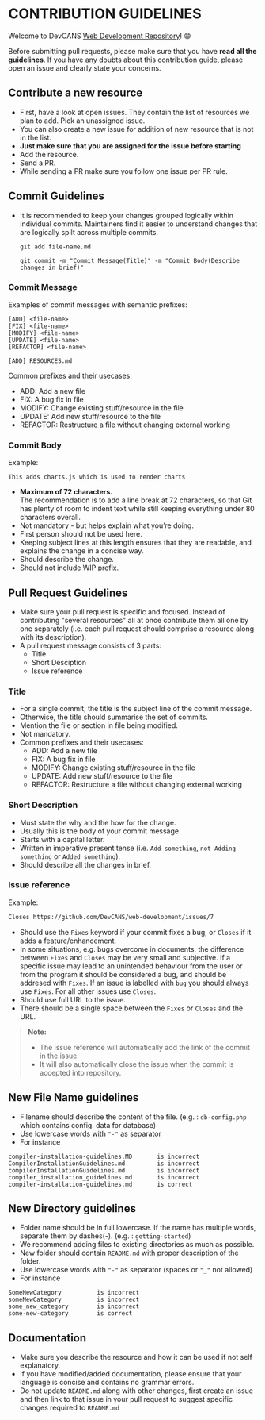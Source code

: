 # CONTRIBUTION GUIDELINES

Welcome to DevCANS [Web Development Repository](https://github.com/DevCANS/web-development/)! :smile:

Before submitting pull requests, please make sure that you have **read all the guidelines**. If you have any doubts about this contribution guide, please open an issue and clearly state your concerns.

## Contribute a new resource

- First, have a look at open issues. They contain the list of resources we plan to add. Pick an unassigned issue.
- You can also create a new issue for addition of new resource that is not in the list.
- **Just make sure that you are assigned for the issue before starting**
- Add the resource.
- Send a PR.
- While sending a PR make sure you follow one issue per PR rule.

## Commit Guidelines

- It is recommended to keep your changes grouped logically within individual commits. Maintainers find it easier to understand changes that are logically spilt across multiple commits.

  ```git
  git add file-name.md

  git commit -m "Commit Message(Title)" -m "Commit Body(Describe changes in brief)"
  ```

### Commit Message

Examples of commit messages with semantic prefixes:

  ```commit message
  [ADD] <file-name>
  [FIX] <file-name>
  [MODIFY] <file-name>
  [UPDATE] <file-name>
  [REFACTOR] <file-name>

  [ADD] RESOURCES.md
  ```

Common prefixes and their usecases:

- ADD: Add a new file
- FIX: A bug fix in file
- MODIFY: Change existing stuff/resource in the file
- UPDATE: Add new stuff/resource to the file
- REFACTOR: Restructure a file without changing external working

### Commit Body

Example:

```Commit Body
This adds charts.js which is used to render charts
```

- **Maximum of 72 characters.**  
  The recommendation is to add a line break at 72 characters, so that Git has
  plenty of room to indent text while still keeping everything under 80
  characters overall.
- Not mandatory - but helps explain what you’re doing.
- First person should not be used here.
- Keeping subject lines at this length ensures that they are readable, and explains the change in a concise way.
- Should describe the change.
- Should not include WIP prefix.

## Pull Request Guidelines

- Make sure your pull request is specific and focused. Instead of contributing "several resources" all at once contribute them all one by one separately (i.e. each pull request should comprise a resource along with its description).
- A pull request message consists of 3 parts:
  - Title
  - Short Desciption
  - Issue reference

### Title

- For a single commit, the title is the subject line of the commit message.
- Otherwise, the title should summarise the set of commits.
- Mention the file or section in file being modified.
- Not mandatory.
- Common prefixes and their usecases:
  - ADD: Add a new file
  - FIX: A bug fix in file
  - MODIFY: Change existing stuff/resource in the file
  - UPDATE: Add new stuff/resource to the file
  - REFACTOR: Restructure a file without changing external working

### Short Description

- Must state the why and the how for the change.
- Usually this is the body of your commit message.
- Starts with a capital letter.
- Written in imperative present tense (i.e. `Add something`, `not Adding something` or `Added something`).
- Should describe all the changes in brief.

### Issue reference

Example:

```markdown
Closes https://github.com/DevCANS/web-development/issues/7
```

- Should use the `Fixes` keyword if your commit fixes a bug, or `Closes` if it
adds a feature/enhancement.
- In some situations, e.g. bugs overcome in documents, the difference between
`Fixes` and `Closes` may be very small and subjective. If a specific issue may
lead to an unintended behaviour from the user or from the program it should be
considered a bug, and should be addresed with `Fixes`. If an issue is labelled
with `bug` you should always use `Fixes`. For all other issues use `Closes`.
- Should use full URL to the issue.
- There should be a single space between the `Fixes` or `Closes` and the URL.

> **Note:**
>
> - The issue reference will automatically add the link of the commit in the issue.
> - It will also automatically close the issue when the commit is accepted into repository.

## New File Name guidelines

- Filename should describe the content of the file. (e.g. : `db-config.php` which contains config. data for database)
- Use lowercase words with ``"-"`` as separator
- For instance

```File Name
compiler-installation-guidelines.MD       is incorrect
CompilerInstallationGuidelines.md         is incorrect
compilerInstallationGuidelines.md         is incorrect
compiler_installation_guidelines.md       is incorrect
compiler-installation-guidelines.md       is correct
```

## New Directory guidelines

- Folder name should be in full lowercase. If the name has multiple words, separate them by dashes(-). (e.g. : `getting-started`)
- We recommend adding files to existing directories as much as possible.
- New folder should contain `README.md` with proper description of the folder.
- Use lowercase words with ```"-"``` as separator (spaces or ```"_"``` not allowed)
- For instance

```Directory Name
SomeNewCategory          is incorrect
someNewCategory          is incorrect
some_new_category        is incorrect  
some-new-category        is correct
```

## Documentation

- Make sure you describe the resource and how it can be used if not self explanatory.
- If you have modified/added documentation, please ensure that your language is concise and contains no grammar errors.
- Do not update `README.md` along with other changes, first create an issue and then link to that issue in your pull request to suggest specific changes required to `README.md`
